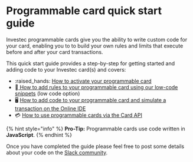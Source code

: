 # Programmable card quick start guide

Investec programmable cards give you the ability to write custom code for your card, enabling you to to build your own rules and limits that execute before and after your card transactions.

This quick start guide provides a step-by-step for getting started and adding code to your Investec card(s) and covers:

* :raised\_hands: [How to activate your programmable card](how-to-activate-your-card-for-programmable-banking.md)
* 🚀[ How to add rules to your programmable card using our low-code snippets](how-to-add-low-code-snippets-to-your-card-on-investec-online.md) (low code option)
* 🖥️ [How to add code to your programmable card and simulate a transaction on the Online IDE](how-to-add-code-to-your-card.md)
* 💳 [How to use programmable cards via the Card API](how-to-use-the-cards-api.md)

{% hint style="info" %}
**Pro-Tip:** Programmable cards use code written in **JavaScript**.
{% endhint %}

Once you have completed the guide please feel free to post some details about your code on the [Slack community](https://offerzen-community.slack.com/archives/C04KFQA3YCQ).
